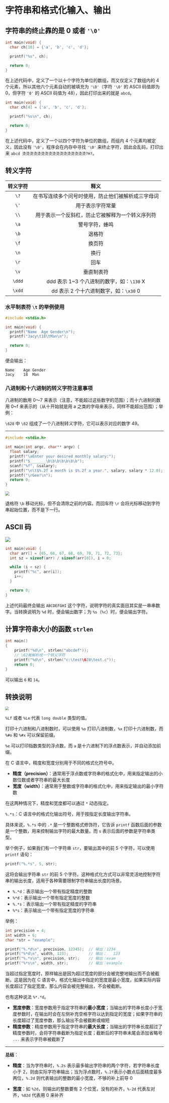 # 字符串和格式化输入、输出

## 字符串的终止靠的是 0 或者 `'\0'`

```c
int main(void) {
  char ch[10] = {'a', 'b', 'c', 'd'};

  printf("%s", ch);

  return 0;
}
```

在上述代码中，定义了一个以十个字符为单位的数组，而又仅定义了数组内的 4 个元素，所以其他六个元素自动的被填充为 `'\0'`（字符 `'\0'` 的 ASCII 码值即为 0，但字符 `'0'` 的 ASCII 码值为 48），因此打印出来的就是 `abcd`。

```c
int main(void) {
  char ch[4] = {'a', 'b', 'c', 'd'};

  printf("%s\n", ch);

  return 0;
}
```

在上述代码中，定义了一个以四个字符为单位的数组，而组内 4 个元素均被定义，因此没有 `'\0'`，程序会在内存中寻找 `'\0'` 来终止字符，因此会乱码，打印出来 `abcd 烫烫烫烫烫烫烫烫烫烫烫烫烫烫烫烫烫?H?`。

## 转义字符

| 转义字符 |                        释义                        |
| :------: | :------------------------------------------------: |
|   `\?`   | 在书写连续多个问号时使用，防止他们被解析成三字母词 |
|   `\'`   |                  用于表示字符常量                  |
|   `\\`   |  用于表示一个反斜杠，防止它被解释为一个转义序列符  |
|   `\a`   |                   警号字符，蜂鸣                   |
|   `\b`   |                       退格符                       |
|   `\f`   |                       换页符                       |
|   `\n`   |                        换行                        |
|   `\r`   |                        回车                        |
|   `\v`   |                     垂直制表符                     |
|  `\ddd`  |     ddd 表示 1~3 个八进制的数字，如：`\130` X      |
|  `\xdd`  |       dd 表示 2 个十六进制数字，如：`\x30` 0       |

### 水平制表符 `\t` 的举例使用

```c
#include <stdio.h>

int main(void) {
  printf("Name	Age	Gender\n");
  printf("Jacy\t18\tMan\n");

  return 0;
}
```

便会输出：

```
Name	Age	Gender
Jacy	18	Man
```

### 八进制和十六进制的转义字符注意事项

八进制的数用 0～7 来表示（注意，不能超过这些数字的范围）；而十六进制的数用 0~f 来表示的（从十开始就是用 a 之类的字母来表示，同样不能超出范围）；举例：

`\628` 中 `\62` 组成了一个八进制转义字符，它可以表示对应的数字 49。

---

```c
#include <stdio.h>

int main(int argc, char** argv) {
  float salary;
  printf("\aEnter your desired monthly salary:");
  printf("$_______\b\b\b\b\b\b\b");
  scanf("%f", &salary);
  printf("\n\t$%.2f a month is $%.2f a year.", salary, salary * 12.0);
  printf("\rGee!\n");
  return 0;
}

```

<img src="../images/image-202508250352.webp" style="zoom:80%;" />

退格符 `\b` 移动光标，但不会清除之前的内容。而回车符 `\r` 会将光标移动到字符串起始位置，而不是下一行。

## ASCII 码

<img src="../images/image-202508250356.webp"  />

```c
int main(void) {
  char arr[] = {65, 66, 67, 68, 69, 70, 71, 72, 73};
  int sz = sizeof(arr) / sizeof(arr[0]), i = 0;

  while (i < sz) {
    printf("%c", arr[i]);
    i++;
  }

  return 0;
}
```

上述代码最终会输出 `ABCDEFGHI` 这个字符，说明字符的真实面目其实是一串串数字。当转换说明为 `%d` 时，便会输出数字；为 `%s`（`%c`）时，便会输出字符。

## 计算字符串大小的函数 `strlen`

```c
int main()
{
    printf("%d\n", strlen("abcdef"));
    // \62被解析成一个转义字符
    printf("%d\n", strlen("c:\test\628\test.c"));
    return 0;
}
```

可以输出 `6` 和 `14`。

## 转换说明

<img src="../images/image-202508250358.png" style="zoom: 67%;" />

`%Lf` 或者 `%Le` 代表 `long double` 类型的值。

打印十六进制和八进制数时，可以使用 `%o` 打印八进制数，`%x` 打印十六进制数，而 `%#o` 和 `%#x` 可以保留前缀。

`%e` 可以打印指数类型的浮点数，而 `a` 是十六进制下的浮点数表示，并自动添加前缀。

在 C 语言中，精度和宽度分别用于不同的格式化符号中。

- **精度（precision）**：通常用于浮点数或字符串的格式化中，用来指定输出的小数位数或者字符串的最大长度
- **宽度（width）**：通常用于整数或字符串的格式化中，用来指定输出的最小字符数

在这两种情况下，精度和宽度都可以通过 `*` 动态指定。

`%.*s`：C 语言中的格式化输出符号，用于按指定长度输出字符串。

具体来说，`%.*s` 中的 `.*` 是一个整数格式修饰符，它告诉 `printf` 函数后面的参数是一个整数，用来控制输出字符的最大数量。而 `s` 表示后面的参数是字符串类型。

举个例子，如果我们有一个字符串 `str`，要输出其中的前 5 个字符，可以使用 `printf` 语句：

```c
printf("%.*s", 5, str);
```

这将会输出字符串 `str` 的前 5 个字符。这种格式化方式可以非常灵活地控制字符串的输出长度，适用于各种需要限制字符串输出长度的场景。

- `%.*d`：表示输出一个带有指定精度的整数
- `%*d`：表示输出一个带有指定宽度的整数
- `%.*s`：表示输出一个带有指定精度的字符串
- `%*s`：表示输出一个带有指定宽度的字符串

举例：

```c
int precision = 4;
int width = 6;
char *str = "example";

printf("%.*d\n", precision, 12345);  // 输出：1234
printf("%*d\n", width, 123);         // 输出：   123
printf("%.*s\n", precision, str);    // 输出：exam
printf("%*s\n", width, str);         // 输出：example
```

当超过指定宽度时，原样输出是因为超过宽度的部分会被完整地输出而不会被截断。这是因为在 C 语言中，格式化输出中指定的宽度是最小宽度，如果实际内容长度超过了指定宽度，那么内容会被完整输出，不会被截断。

也有这种说法 `%*.*d`。

- **宽度参数**：宽度参数用于指定字符串的**最小宽度**；当输出的字符串长度小于宽度参数时，在输出时会在左侧补充空格字符以达到指定的宽度；如果字符串的长度超过了宽度参数，那么输出不会被截断或缩短
- **精度参数**：精度参数用于指定字符串的**最大长度**；当输出的字符串长度超过了精度参数时，会将字符串截断为指定长度；截断后的字符串末尾会添加省略号 `...` 来表示字符串被截断了

---

**总结**：

- **精度**：当为字符串时，`%.2s` 表示最多输出字符串的两个字符，若字符串长度小于 2，则由实际字符串输出；当为浮点数时，`%.2f`表示小数点后面精度最多两位，`%.2d` 则代表输出的整数的最小宽度，不够的补上前导 0

- **宽度**：如 `%2d`，则输出的整数要有 2 个位宽，没有的补齐，`%-2d` 代表左对齐，`%02d` 代表用 0 来补齐

